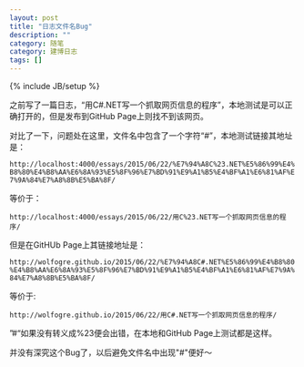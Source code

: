 ```yaml
---
layout: post
title: "日志文件名Bug"
description: ""
category: 随笔
category: 建博日志
tags: []
---
```


{% include JB/setup %}

之前写了一篇日志，“用C#.NET写一个抓取网页信息的程序”，本地测试是可以正确打开的，但是发布到GitHub Page上则找不到该网页。

对比了一下，问题处在这里，文件名中包含了一个字符“#”，本地测试链接其地址是：

`http://localhost:4000/essays/2015/06/22/%E7%94%A8C%23.NET%E5%86%99%E4%B8%80%E4%B8%AA%E6%8A%93%E5%8F%96%E7%BD%91%E9%A1%B5%E4%BF%A1%E6%81%AF%E7%9A%84%E7%A8%8B%E5%BA%8F/`

等价于：

`http://localhost:4000/essays/2015/06/22/用C%23.NET写一个抓取网页信息的程序/`

但是在GitHUb Page上其链接地址是：

`http://wolfogre.github.io/2015/06/22/%E7%94%A8C#.NET%E5%86%99%E4%B8%80%E4%B8%AA%E6%8A%93%E5%8F%96%E7%BD%91%E9%A1%B5%E4%BF%A1%E6%81%AF%E7%9A%84%E7%A8%8B%E5%BA%8F/`

等价于:

`http://wolfogre.github.io/2015/06/22/用C#.NET写一个抓取网页信息的程序/`

”#“如果没有转义成%23便会出错，在本地和GitHub Page上测试都是这样。

并没有深究这个Bug了，以后避免文件名中出现"#"便好～